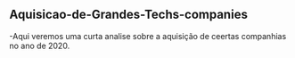 ## Aquisicao-de-Grandes-Techs-companies
-Aqui veremos uma curta analise sobre a aquisição de ceertas companhias no ano de 2020.
